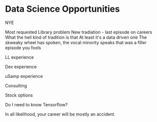 # Data Science Opportunities



NYE

Most requested Library problem
New tradiation - last episode on careers
What the hell kind of tradition is that
At least it's a data driven one
The skweaky wheel has spoken, the vocal minority speaks
that was a filler episode you fools

LL experience

Dex experience

uSamp experience

Consulting

Stock options

Do I need to know Tensorflow?

In all likelihood, your career will be mostly an accident.
